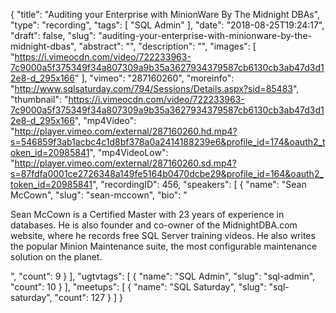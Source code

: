 {
  "title": "Auditing your Enterprise with MinionWare By The Midnight DBAs",
  "type": "recording",
  "tags": [
    "SQL Admin"
  ],
  "date": "2018-08-25T19:24:17",
  "draft": false,
  "slug": "auditing-your-enterprise-with-minionware-by-the-midnight-dbas",
  "abstract": "",
  "description": "",
  "images": [
    "https://i.vimeocdn.com/video/722233963-7c9000a5f375349f34a807309a9b35a3627934379587cb6130cb3ab47d3d12e8-d_295x166"
  ],
  "vimeo": "287160260",
  "moreinfo": "http://www.sqlsaturday.com/794/Sessions/Details.aspx?sid=85483",
  "thumbnail": "https://i.vimeocdn.com/video/722233963-7c9000a5f375349f34a807309a9b35a3627934379587cb6130cb3ab47d3d12e8-d_295x166",
  "mp4Video": "http://player.vimeo.com/external/287160260.hd.mp4?s=546859f3ab1acbc4c1d8bf378a0a2414188239e6&profile_id=174&oauth2_token_id=20985841",
  "mp4VideoLow": "http://player.vimeo.com/external/287160260.sd.mp4?s=87fdfa0001ce2726348a149fe5164b0470dcbe29&profile_id=164&oauth2_token_id=20985841",
  "recordingID": 456,
  "speakers": [
    {
      "name": "Sean McCown",
      "slug": "sean-mccown",
      "bio": "<p>Sean McCown is a Certified Master with 23 years of experience in databases. He is also founder and co-owner of the MidnightDBA.com website, where he records free SQL Server training videos. He also writes the popular Minion Maintenance suite, the most configurable maintenance solution on the planet.</p>",
      "count": 9
    }
  ],
  "ugtvtags": [
    {
      "name": "SQL Admin",
      "slug": "sql-admin",
      "count": 10
    }
  ],
  "meetups": [
    {
      "name": "SQL Saturday",
      "slug": "sql-saturday",
      "count": 127
    }
  ]
}